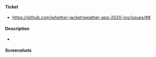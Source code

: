 #### Ticket
- https://github.com/whether-jacket/weather-app-2020-ios/issues/##

#### Description
-

#### Screenshots
